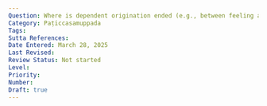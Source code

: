 ```yaml
---
Question: Where is dependent origination ended (e.g., between feeling and craving)?
Category: Paṭiccasamuppada
Tags:
Sutta References:
Date Entered: March 28, 2025
Last Revised:
Review Status: Not started
Level: 
Priority: 
Number: 
Draft: true
---
```

